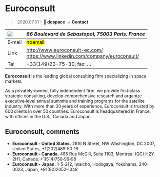 # Euroconsult
> 2020.07.01 ┊ **[🚀](../index/index.md) [despace](index.md)** → **[Contact](contact.md)**

|[![](f/contact//_logo1_thumb.jpg)](f/contact//_logo1.png)|*86 Boulevard de Sebastopol, 75003 Paris, France*|
|:--|:--|
|E‑mail| <mark>noemail</mark> |
|Link| <http://www.euroconsult-ec.com/><br> <https://www.linkedin.com/company/euroconsult/> |
|Tel| +33(149)23-75-30, fax: … |

**Euroconsult** is the leading global consulting firm specializing in space markets.

As a privately‑owned, fully independent firm, we provide first‑class strategic consulting, develop comprehensive research and organize executive‑level annual summits and training programs for the satellite industry. With more than 30 years of experience, Euroconsult is trusted by 600 clients in over 50 countries. Euroconsult is headquartered in France, with offices in the U.S., Canada and Japan.

<p style="page-break-after:always"> </p>

## Euroconsult, comments

   - **Euroconsult - United States.** 2816 N Street, NW Washington, DC 2007, United States, +1(202)489‑50‑16
   - **Euroconsult - Canada.** 465 Rue McGill, Suite 1103, Montreal (QC) H2Y 2H1, Canada, +1(514)750‑96‑98
   - **Euroconsult - Japan.** 1-5-212, Iwaicho, Hodogaya, Yokohama, 240-0023, Japan, +81(80)2052‑1348

